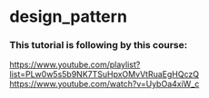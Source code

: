 # design_pattern

### This tutorial is following by this course:
https://www.youtube.com/playlist?list=PLw0w5s5b9NK7TSuHpxOMvVtRuaEgHQczQ
https://www.youtube.com/watch?v=UybOa4xiW_c